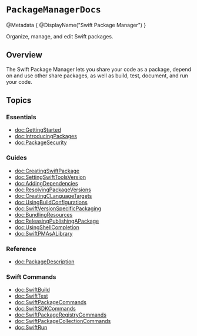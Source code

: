 # ``PackageManagerDocs``

@Metadata {
    @DisplayName("Swift Package Manager")
}

Organize, manage, and edit Swift packages.

## Overview

The Swift Package Manager lets you share your code as a package, depend on and use other share packages, as well as build, test, document, and run your code.

## Topics

### Essentials

- <doc:GettingStarted>      <!-- tutorial or article based walk through -->
- <doc:IntroducingPackages>
- <doc:PackageSecurity>

### Guides

- <doc:CreatingSwiftPackage>
- <doc:SettingSwiftToolsVersion>
- <doc:AddingDependencies>
- <doc:ResolvingPackageVersions>
- <doc:CreatingCLanguageTargets>
- <doc:UsingBuildConfigurations>
- <doc:SwiftVersionSpecificPackaging>
- <doc:BundlingResources>
- <doc:ReleasingPublishingAPackage>
- <doc:UsingShellCompletion>
- <doc:SwiftPMAsALibrary>

<!-- ### Command Plugins -->
<!-- placeholder for content about swift package manager extensions - command plugins -->
<!-- - <doc:swift-format> -->
<!-- - <doc:swift-docc-plugin> -->
<!-- - <doc:swift-container-plugin> -->

 ### Reference
- <doc:PackageDescription> <!-- redirect page to PackageDescription API reference docc -->
<!-- link to Command API reference docc - the DocC Plugin API (PackagePlugin) -->

<!-- reference content for the CLI commands `swift ...` -->
### Swift Commands

- <doc:SwiftBuild>
- <doc:SwiftTest>
- <doc:SwiftPackageCommands>
- <doc:SwiftSDKCommands>
- <doc:SwiftPackageRegistryCommands>
- <doc:SwiftPackageCollectionCommands>
- <doc:SwiftRun>

